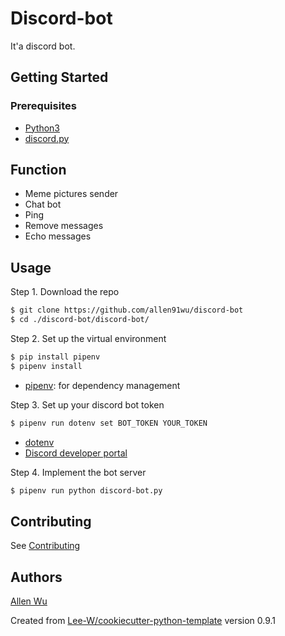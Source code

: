 # Discord-bot

It'a discord bot.

## Getting Started

### Prerequisites
- [Python3](https://www.python.org/downloads/)
- [discord.py](https://github.com/Rapptz/discord.py)

## Function
- Meme pictures sender
- Chat bot
- Ping
- Remove messages
- Echo messages

## Usage
Step 1. Download the repo
```sh
$ git clone https://github.com/allen91wu/discord-bot
$ cd ./discord-bot/discord-bot/
```

Step 2. Set up the virtual environment

```sh
$ pip install pipenv
$ pipenv install
```
- [pipenv](https://github.com/pypa/pipenv): for dependency management

Step 3. Set up your discord bot token

```sh
$ pipenv run dotenv set BOT_TOKEN YOUR_TOKEN
```

- [dotenv](https://github.com/theskumar/python-dotenv)
- [Discord developer portal](https://discord.com/developers/applications)

Step 4. Implement the bot server
```sh
$ pipenv run python discord-bot.py
```


## Contributing
See [Contributing](contributing.md)

## Authors
[Allen Wu](https://github.com/allen91wu)


Created from [Lee-W/cookiecutter-python-template](https://github.com/Lee-W/cookiecutter-python-template/tree/0.9.1) version 0.9.1
